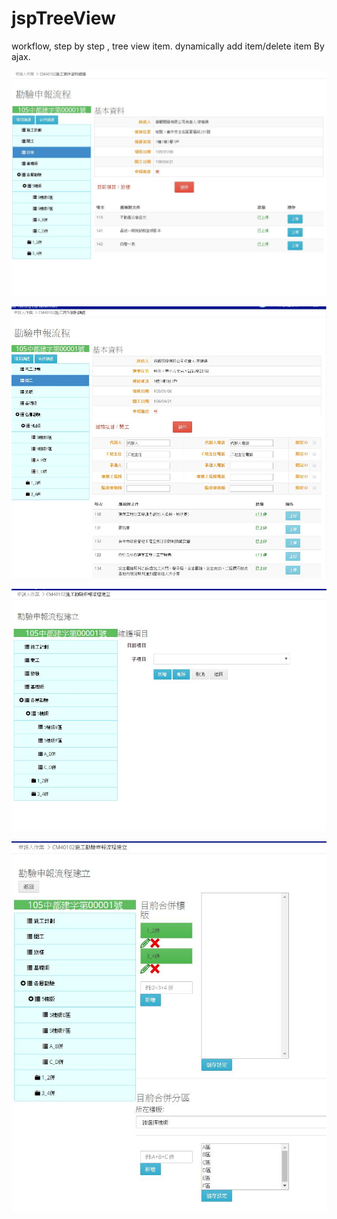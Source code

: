 # jspTreeView
workflow, step by step , tree view item.  dynamically add item/delete item By ajax.  

![Image of wk1](https://github.com/timloo0710/jspTreeView/blob/master/6051420723163.jpg)

![Image of wk2](https://github.com/timloo0710/jspTreeView/blob/master/6051420730307.jpg)

![Image of wk3](https://github.com/timloo0710/jspTreeView/blob/master/6051420714652.jpg)

![Image of wk4](https://github.com/timloo0710/jspTreeView/blob/master/6051420717985.jpg)
